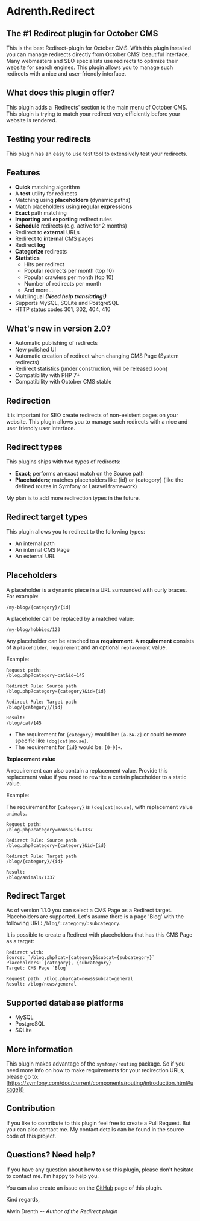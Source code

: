 # Adrenth.Redirect

## The #1 Redirect plugin for October CMS

This is the best Redirect-plugin for October CMS. With this plugin installed you can manage redirects directly from October CMS' beautiful interface. Many webmasters and SEO specialists use redirects to optimize their website for search engines. This plugin allows you to manage such redirects with a nice and user-friendly interface.

## What does this plugin offer?

This plugin adds a 'Redirects' section to the main menu of October CMS. This plugin is trying to match your redirect very efficiently before your website is rendered.

## Testing your redirects

This plugin has an easy to use test tool to extensively test your redirects.

## Features

* **Quick** matching algorithm
* A **test** utility for redirects
* Matching using **placeholders** (dynamic paths)
* Match placeholders using **regular expressions**
* **Exact** path matching
* **Importing** and **exporting** redirect rules
* **Schedule** redirects (e.g. active for 2 months)
* Redirect to **external** URLs
* Redirect to **internal** CMS pages
* Redirect **log**
* **Categorize** redirects
* **Statistics**
    * Hits per redirect
    * Popular redirects per month (top 10)
    * Popular crawlers per month (top 10)
    * Number of redirects per month
    * And more...
* Multilingual ***(Need help translating!)***
* Supports MySQL, SQLite and PostgreSQL
* HTTP status codes 301, 302, 404, 410

## What's new in version 2.0?

* Automatic publishing of redirects
* New polished UI
* Automatic creation of redirect when changing CMS Page (System redirects)
* Redirect statistics (under construction, will be released soon)
* Compatibility with PHP 7+
* Compatibility with October CMS stable

## Redirection

It is important for SEO create redirects of non-existent pages on your website. This plugin allows you to manage such redirects with a nice and user friendly user interface.

## Redirect types

This plugins ships with two types of redirects:

* **Exact**; performs an exact match on the Source path
* **Placeholders**; matches placeholders like {id} or {category} (like the defined routes in Symfony or Laravel framework)

My plan is to add more redirection types in the future.

## Redirect target types

This plugin allows you to redirect to the following types:

* An internal path
* An internal CMS Page
* An external URL

## Placeholders

A placeholder is a dynamic piece in a URL surrounded with curly braces. 
For example:

````
/my-blog/{category}/{id}
````

A placeholder can be replaced by a matched value:

````
/my-blog/hobbies/123
````

Any placeholder can be attached to a **requirement**. A **requirement** consists of a `placeholder`, `requirement` and an optional `replacement` value.

Example:

````
Request path:
/blog.php?category=cat&id=145

Redirect Rule: Source path
/blog.php?category={category}&id={id}

Redirect Rule: Target path
/blog/{category}/{id}

Result:
/blog/cat/145
````

* The requirement for `{category}` would be: `[a-zA-Z]` or could be more specific like `(dog|cat|mouse)`.
* The requirement for `{id}` would be: `[0-9]+`.

**Replacement value**

A requirement can also contain a replacement value. Provide this replacement value if you need to rewrite a certain placeholder to a static value.

Example:

The requirement for `{category}` is `(dog|cat|mouse)`, with replacement value `animals`.

````
Request path:
/blog.php?category=mouse&id=1337

Redirect Rule: Source path 
/blog.php?category={category}&id={id}

Redirect Rule: Target path
/blog/{category}/{id}

Result:
/blog/animals/1337
````

## Redirect Target

As of version 1.1.0 you can select a CMS Page as a Redirect target. Placeholders are supported. Let's asume there is a page 'Blog' with the following URL: `/blog/:category/:subcategory`. 

It is possible to create a Redirect with placeholders that has this CMS Page as a target:

````
Redirect with:
Source: `/blog.php?cat={category}&subcat={subcategory}`
Placeholders: {category}, {subcategory}
Target: CMS Page `Blog`

Request path: /blog.php?cat=news&subcat=general
Result: /blog/news/general
````

## Supported database platforms

* MySQL
* PostgreSQL
* SQLite

## More information

This plugin makes advantage of the `symfony/routing` package. So if you need more info on how to make requirements for your redirection URLs, please go to: [https://symfony.com/doc/current/components/routing/introduction.html#usage]()

## Contribution

If you like to contribute to this plugin feel free to create a Pull Request. But you can also contact me. My contact details can be found in the source code of this project.

## Questions? Need help?

If you have any question about how to use this plugin, please don't hesitate to contact me. I'm happy to help you.

You can also create an issue on the [GitHub](https://github.com/adrenth/redirect) page of this plugin.

Kind regards,

Alwin Drenth -- *Author of the Redirect plugin*

